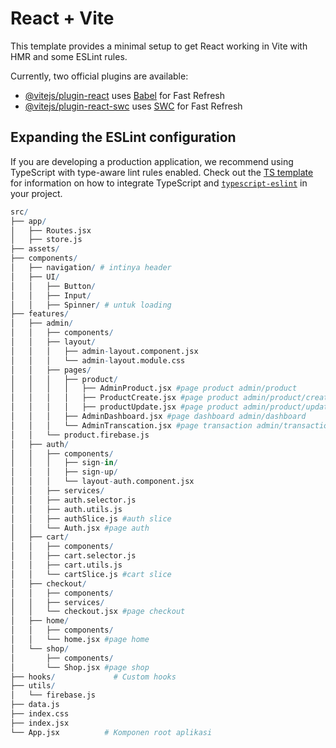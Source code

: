 # React + Vite

This template provides a minimal setup to get React working in Vite with HMR and some ESLint rules.

Currently, two official plugins are available:

- [@vitejs/plugin-react](https://github.com/vitejs/vite-plugin-react/blob/main/packages/plugin-react) uses [Babel](https://babeljs.io/) for Fast Refresh
- [@vitejs/plugin-react-swc](https://github.com/vitejs/vite-plugin-react/blob/main/packages/plugin-react-swc) uses [SWC](https://swc.rs/) for Fast Refresh

## Expanding the ESLint configuration

If you are developing a production application, we recommend using TypeScript with type-aware lint rules enabled. Check out the [TS template](https://github.com/vitejs/vite/tree/main/packages/create-vite/template-react-ts) for information on how to integrate TypeScript and [`typescript-eslint`](https://typescript-eslint.io) in your project.

```r
src/
├── app/
│   ├── Routes.jsx
│   ├── store.js
├── assets/
├── components/
│   ├── navigation/ # intinya header
│   ├── UI/
│   │   ├── Button/
│   │   ├── Input/
│   │   ├── Spinner/ # untuk loading
├── features/
│   ├── admin/
│   │   ├── components/
│   │   ├── layout/
│   │   │   ├── admin-layout.component.jsx
│   │   │   └── admin-layout.module.css
│   │   ├── pages/
│   │   │   ├── product/
│   │   │   │   ├── AdminProduct.jsx #page product admin/product
│   │   │   │   ├── ProductCreate.jsx #page product admin/product/create
│   │   │   │   ├── productUpdate.jsx #page product admin/product/update/:id
│   │   │   ├── AdminDashboard.jsx #page dashboard admin/dashboard
│   │   │   └── AdminTranscation.jsx #page transaction admin/transaction
│   │   └── product.firebase.js
│   ├── auth/
│   │   ├── components/
│   │   │   ├── sign-in/
│   │   │   ├── sign-up/
│   │   │   └── layout-auth.component.jsx
│   │   ├── services/
│   │   ├── auth.selector.js
│   │   ├── auth.utils.js
│   │   ├── authSlice.js #auth slice
│   │   └── Auth.jsx #page auth
│   ├── cart/
│   │   ├── components/
│   │   ├── cart.selector.js
│   │   ├── cart.utils.js
│   │   └── cartSlice.js #cart slice
│   ├── checkout/
│   │   ├── components/
│   │   ├── services/
│   │   └── checkout.jsx #page checkout
│   ├── home/
│   │   ├── components/
│   │   └── home.jsx #page home
│   └── shop/
│       ├── components/
│       └── Shop.jsx #page shop
├── hooks/             # Custom hooks
├── utils/
│   └── firebase.js
├── data.js
├── index.css
├── index.jsx
└── App.jsx          # Komponen root aplikasi


```
